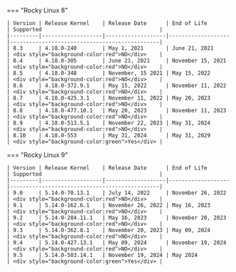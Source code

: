 === "Rocky Linux 8"

    | Version | Release Kernel    | Release Date      | End of Life       | Supported                                     |
    |---------|-------------------|-------------------|-------------------|-----------------------------------------------|
    | 8.3     | 4.18.0-240        | May 1, 2021       | June 21, 2021     | <div style="background-color:red">NO</div>    |
    | 8.4     | 4.18.0-305        | June 21, 2021     | November 15, 2021 | <div style="background-color:red">NO</div>    |
    | 8.5     | 4.18.0-348        | November, 15 2021 | May 15, 2022      | <div style="background-color:red">NO</div>    |
    | 8.6     | 4.18.0-372.9.1    | May 15, 2022      | November 11, 2022 | <div style="background-color:red">NO</div>    |
    | 8.7     | 4.18.0-425.3.1    | November 11, 2022 | May 20, 2023      | <div style="background-color:red">NO</div>    |
    | 8.8     | 4.18.0-477.10.1   | May 20, 2023      | November 11, 2023 | <div style="background-color:red">NO</div>    |
    | 8.9     | 4.18.0-513.5.1    | November 22, 2023 | May 31, 2024      | <div style="background-color:red">NO</div>    |
    | 8.10    | 4.18.0-553        | May 31, 2024      | May 31, 2029      | <div style="background-color:green">Yes</div> |

=== "Rocky Linux 9"

    | Version | Release Kernel    | Release Date      | End of Life       | Supported                                     |
    |---------|-------------------|-------------------|-------------------|-----------------------------------------------|
    | 9.0     | 5.14.0-70.13.1    | July 14, 2022     | November 26, 2022 | <div style="background-color:red">NO</div>    |
    | 9.1     | 5.14.0-162.6.1    | November 26, 2022 | May 16, 2023      | <div style="background-color:red">NO</div>    |
    | 9.2     | 5.14.0-284.11.1   | May 16, 2023      | November 20, 2023 | <div style="background-color:red">NO</div>    |
    | 9.3     | 5.14.0-362.8.1    | November 20, 2023 | May 09, 2024      | <div style="background-color:red">NO</div>    |
    | 9.4     | 5.14.0-427.13.1   | May 09, 2024      | November 19, 2024 | <div style="background-color:red">NO</div>    |
    | 9.5     | 5.14.0-503.14.1   | November 19, 2024 | May 2024          | <div style="background-color:green">Yes</div> |
